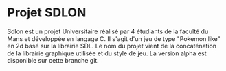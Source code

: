 # Projet SDLON

Sdlon est un projet Universitaire réalisé par 4 étudiants de la faculté du Mans et développée en langage C.
Il s'agit d'un jeu de type "Pokemon like" en 2d basé sur la librairie SDL.
Le nom du projet vient de la concaténation de la librairie graphique utilisée et du style de jeu.
La version alpha est disponible sur cette branche git.